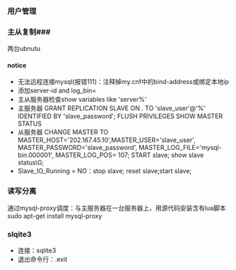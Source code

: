 ### 用户管理 ###

### 主从复制###
两台ubnutu
#### notice ####
- 无法远程连接mysql(报错111)：注释掉my.cnf中的bind-address或绑定本地ip
- 添加server-id and log_bin=
- 主从服务器检查show variables like 'server%'
- 主服务器
    GRANT REPLICATION SLAVE ON *.* TO 'slave_user'@'%' IDENTIFIED BY 'slave_password';
    FLUSH PRIVILEGES
    SHOW MASTER STATUS
- 从服务器
    CHANGE MASTER TO MASTER_HOST='202.167.45.10',MASTER_USER='slave_user', MASTER_PASSWORD='slave_password', MASTER_LOG_FILE='mysql-bin.000001', MASTER_LOG_POS=  107;
    START slave;
    show slave status\G;
- Slave_IO_Running = NO：stop slave; reset slave;start slave;
### 读写分离 ###
通过mysql-proxy调度：与主服务器在一台服务器上，用源代码安装含有lua脚本
    sudo apt-get install mysql-proxy


### slqite3 ###
- 连接：sqlite3
- 退出命令行：.exit